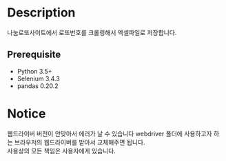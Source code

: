 # Description
나눔로또사이트에서 로또번호를 크롤링해서 엑셀파일로 저장합니다.  
  
## Prerequisite
- Python 3.5+  
- Selenium 3.4.3  
- pandas 0.20.2  
  
# Notice
웹드라이버 버전이 안맞아서 에러가 날 수 있습니다 webdriver 폴더에 사용하고자 하는 브라우저의 웹드라이버를 받아서 교체해주면 됩니다.  
사용상의 모든 책임은 사용자에게 있습니다.